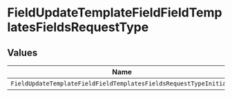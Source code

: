 # FieldUpdateTemplateFieldFieldTemplatesFieldsRequestType


## Values

| Name                                                              | Value                                                             |
| ----------------------------------------------------------------- | ----------------------------------------------------------------- |
| `FieldUpdateTemplateFieldFieldTemplatesFieldsRequestTypeInitials` | INITIALS                                                          |